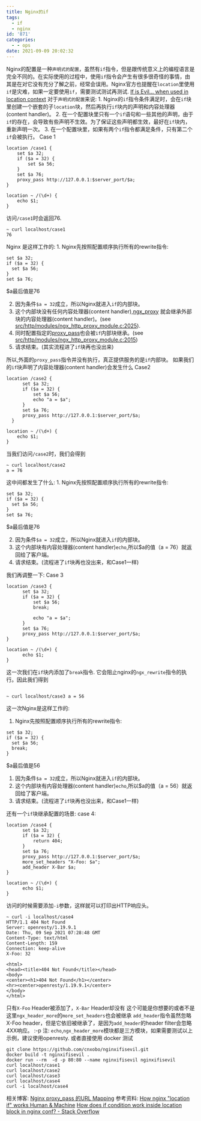 ```yaml
---
title: Nginx的if
tags:
  - if
  - nginx
id: '871'
categories:
  - - ops
date: 2021-09-09 20:02:32
---
```


Nginx的配置是一种`声明式的配置`，虽然有`if`指令，但是跟传统意义上的编程语言是完全不同的。在实际使用的过程中，使用`if`指令会产生有很多很奇怪的事情，由其是在对它没有充分了解之前，经常会误用。Nginx官方也提醒在`location`里使用`if`是灾难，如果一定要使用`if`，需要测试测试再测试. [If is Evil... when used in location context](https://www.nginx.com/resources/wiki/start/topics/depth/ifisevil/) 对于`声明式的配置`来说: 1. Nginx的`if`指令条件满足时，会在`if`块里创建一个嵌套的子`location`块，然后再执行`if`块内的声明和内容处理器(content handler)。 2. 在一个配置块里只有一个`if`语句和一些其他的声明，由于`if`的存在，会导致有些声明不生效。为了保证这些声明都生效，最好在`if`块内，重新声明一次。 3. 在一个配置块里，如果有两个`if`指令都满足条件，只有第二个`if`会被执行。 Case 1

```
location /case1 {
    set $a 32;
    if ($a = 32) {
        set $a 56;
    }
    set $a 76;
    proxy_pass http://127.0.0.1:$server_port/$a;
}

location ~ /(\d+) {
    echo $1;
}
```

访问`/case1`时会返回76.

```
~ curl localhost/case1
76
```

Nginx 是这样工作的: 1. Nginx先按照配置顺序执行所有的rewrite指令:

```Shell
set $a 32;
if ($a = 32) {
  set $a 56;
}
set $a 76;
```

$a最后值是76

2.  因为条件`$a = 32`成立，所以Nginx就进入`if`的内部块。
3.  这个内部块没有任何内容处理器(content handler),[ngx\_proxy](http://wiki.nginx.org/NginxHttpProxyModule) 就会继承外部块的内容处理器(content handler)。(see [src/http/modules/ngx\_http\_proxy\_module.c:2025](https://github.com/nginx/nginx/blob/branches/stable-0.8/src/http/modules/ngx_http_proxy_module.c)).
4.  同时配置指定的[proxy\_pass](http://wiki.nginx.org/NginxHttpProxyModule#proxy_pass)也会被`if`内部块继承。(see [src/http/modules/ngx\_http\_proxy\_module.c:2015](https://github.com/nginx/nginx/blob/branches/stable-0.8/src/http/modules/ngx_http_proxy_module.c))
5.  请求结束。(其实流程进了`if`块再也没出来)

所以,外面的`proxy_pass`指令并没有执行，真正提供服务的是`if`内部块。 如果我们的`if`块声明了内容处理器(content handler)会发生什么 Case2

```
location /case2 {
      set $a 32;
      if ($a = 32) {
          set $a 56;
          echo "a = $a";
      }
      set $a 76;
      proxy_pass http://127.0.0.1:$server_port/$a;
  }

location ~ /(\d+) {
    echo $1;
}
```

当我们访问`/case2`时，我们会得到

```
~ curl localhost/case2
a = 76
```

这中间都发生了什么: 1. Nginx先按照配置顺序执行所有的rewrite指令:

```Shell
set $a 32;
if ($a = 32) {
  set $a 56;
}
set $a 76;
```

$a最后值是76

2.  因为条件`$a = 32`成立，所以Nginx就进入`if`的内部块。
3.  这个内部块有内容处理器(content handler)`echo`,所以$a的值（a = 76）就返回给了客户端。
4.  请求结束。(流程进了`if`块再也没出来，和Case1一样)

我们再调整一下: Case 3

```
location /case3 {
      set $a 32;
      if ($a = 32) {
          set $a 56;
          break;

          echo "a = $a";
      }
      set $a 76;
      proxy_pass http://127.0.0.1:$server_port/$a;
}

location ~ /(\d+) {
      echo $1;
}
  ```
  这一次我们在`if`块内添加了`break`指令. 它会阻止nginx的`ngx_rewrite`指令的执行。因此我们得到
```

~ curl localhost/case3 a = 56

````
这一次Nginx是这样工作的:
1. Nginx先按照配置顺序执行所有的rewrite指令:
```Shell
set $a 32;
if ($a = 32) {
  set $a 56;
  break;
}
````

$a最后值是56

1.  因为条件`$a = 32`成立，所以Nginx就进入`if`的内部块。
2.  这个内部块有内容处理器(content handler)`echo`,所以$a的值（a = 56）就返回给了客户端。
3.  请求结束。(流程进了`if`块再也没出来，和Case1一样)

还有一个`if`块继承配置的场景: case 4:

```
location /case4 {
      set $a 32;
      if ($a = 32) {
          return 404;
      }
      set $a 76;
      proxy_pass http://127.0.0.1:$server_port/$a;
      more_set_headers "X-Foo: $a";
      add_header X-Bar $a;
}

location ~ /(\d+) {
      echo $1;
}
```

访问的时候需要添加`-i`参数，这样就可以打印出HTTP响应头。

```
~ curl -i localhost/case4
HTTP/1.1 404 Not Found
Server: openresty/1.19.9.1
Date: Thu, 09 Sep 2021 07:28:48 GMT
Content-Type: text/html
Content-Length: 159
Connection: keep-alive
X-Foo: 32

<html>
<head><title>404 Not Found</title></head>
<body>
<center><h1>404 Not Found</h1></center>
<hr><center>openresty/1.19.9.1</center>
</body>
</html>
```

只有`X-Foo` Header被添加了，`X-Bar` Header却没有 这个可能是你想要的或者不是 这里`ngx_header_more`的`more_set_headers`也会被继承 `add_header`指令虽然忽略X-Foo header，但是它依旧被继承了，是因为`add_header`的header filter会忽略4XX响应。 :-p 注: `echo`,`ngx_header_more`模块都是三方模块，如果需要测试以上示例，建议使用openresty. 或者直接使用 docker 测试

```
git clone https://github.com/cnxobo/nginxifisevil.git
docker build -t nginxifisevil .
docker run --rm  -d -p 80:80 --name nginxifisevil nginxifisevil
curl localhost/case1
curl localhost/case2
curl localhost/case3
curl localhost/case4
curl -i localhost/case4
```

相关博客: [Nginx proxy\_pass 的URL Mapping](https://xobo.org/nginx-proxy_pass-url-mapping/#If_bug) 参考资料: [How nginx "location if" works Human & Machine](https://agentzh.blogspot.com/2011/03/how-nginx-location-if-works.html) [How does if condition work inside location block in nginx conf? - Stack Overflow](https://stackoverflow.com/questions/35257968/how-does-if-condition-work-inside-location-block-in-nginx-conf)